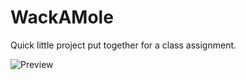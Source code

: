 # WackAMole
Quick little project put together for a class assignment. 

![Preview](https://image.ibb.co/mpkgoc/Untitled.png)
